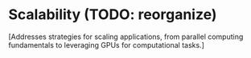 # Scalability (TODO: reorganize)

[Addresses strategies for scaling applications, from parallel computing fundamentals to leveraging GPUs for computational tasks.]